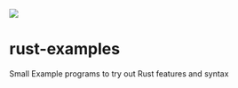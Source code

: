 ![](https://github.com/2ameya/rust-examples/workflows/Build/badge.svg)

# rust-examples
Small Example programs to try out Rust features and syntax
